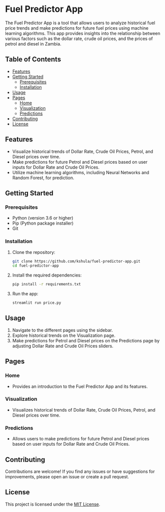 # Fuel Predictor App

The Fuel Predictor App is a tool that allows users to analyze historical fuel price trends and make predictions for future fuel prices using machine learning algorithms. This app provides insights into the relationship between various factors such as the dollar rate, crude oil prices, and the prices of petrol and diesel in Zambia.

## Table of Contents

- [Features](#features)
- [Getting Started](#getting-started)
  - [Prerequisites](#prerequisites)
  - [Installation](#installation)
- [Usage](#usage)
- [Pages](#pages)
  - [Home](#home)
  - [Visualization](#visualization)
  - [Predictions](#predictions)
- [Contributing](#contributing)
- [License](#license)

## Features

- Visualize historical trends of Dollar Rate, Crude Oil Prices, Petrol, and Diesel prices over time.
- Make predictions for future Petrol and Diesel prices based on user inputs for Dollar Rate and Crude Oil Prices.
- Utilize machine learning algorithms, including Neural Networks and Random Forest, for prediction.

## Getting Started

### Prerequisites

- Python (version 3.6 or higher)
- Pip (Python package installer)
- Git

### Installation

1. Clone the repository:

    ```bash
    git clone https://github.com/kshula/fuel-predictor-app.git
    cd fuel-predictor-app
    ```

2. Install the required dependencies:

    ```bash
    pip install -r requirements.txt
    ```

3. Run the app:

    ```bash
    streamlit run price.py
    ```

## Usage

1. Navigate to the different pages using the sidebar.
2. Explore historical trends on the Visualization page.
3. Make predictions for Petrol and Diesel prices on the Predictions page by adjusting Dollar Rate and Crude Oil Prices sliders.

## Pages

### Home

- Provides an introduction to the Fuel Predictor App and its features.

### Visualization

- Visualizes historical trends of Dollar Rate, Crude Oil Prices, Petrol, and Diesel prices over time.

### Predictions

- Allows users to make predictions for future Petrol and Diesel prices based on user inputs for Dollar Rate and Crude Oil Prices.

## Contributing

Contributions are welcome! If you find any issues or have suggestions for improvements, please open an issue or create a pull request.

## License

This project is licensed under the [MIT License](LICENSE).

